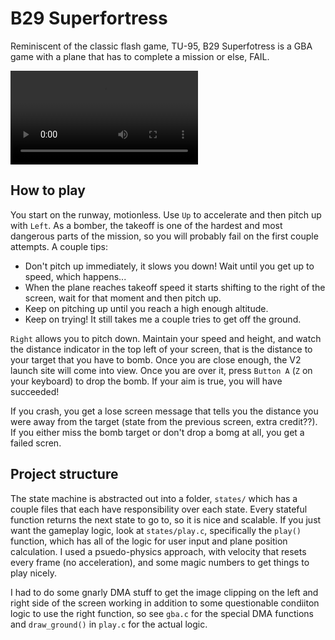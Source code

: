 # B29 Superfortress 
Reminiscent of the classic flash game, TU-95, B29 Superfotress is a GBA game with a plane that has to complete a mission or else, FAIL.

![video of game](assets/gba_game_demo.mp4)

## How to play
You start on the runway, motionless. Use `Up` to accelerate and then pitch up with `Left`. As a bomber, the takeoff is one of the hardest and most dangerous parts of the mission, so you will probably fail on the first couple attempts. A couple tips:
- Don't pitch up immediately, it slows you down! Wait until you get up to speed, which happens...
- When the plane reaches takeoff speed it starts shifting to the right of the screen, wait for that moment and then pitch up.
- Keep on pitching up until you reach a high enough altitude.
- Keep on trying! It still takes me a couple tries to get off the ground.

`Right` allows you to pitch down. Maintain your speed and height, and watch the distance indicator in the top left of your screen, that is the distance to your target that you have to bomb. Once you are close enough, the V2 launch site will come into view. Once you are over it, press `Button A` (`Z` on your keyboard) to drop the bomb. If your aim is true, you will have succeeded!

If you crash, you get a lose screen message that tells you the distance you were away from the target (state from the previous screen, extra credit??). 
If you either miss the bomb target or don't drop a bomg at all, you get a failed scren. 

## Project structure
The state machine is abstracted out into a folder, `states/` which has a couple files that each have responsibility over each state. Every stateful function returns the next state to go to, so it is nice and scalable. If you just want the gameplay logic, look at `states/play.c`, specifically the `play()` function, which has all of the logic for user input and plane position calculation. I used a psuedo-physics approach, with velocity that resets every frame (no acceleration), and some magic numbers to get things to play nicely.

I had to do some gnarly DMA stuff to get the image clipping on the left and right side of the screen working in addition to some questionable condiiton logic to use the right function, so see `gba.c` for the special DMA functions and `draw_ground()` in `play.c` for the actual logic. 



